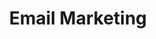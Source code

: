 ---
# This topic lives at
# https://digital.gov/topics/email-marketing

slug: "email-marketing"

# Topic Title
title: "Email Marketing"

# description — keep it short and clear
summary: ""


# Weight
weight: 1

# For more information on managing topics,
# see https://github.com/GSA/digitalgov.gov/wiki
---